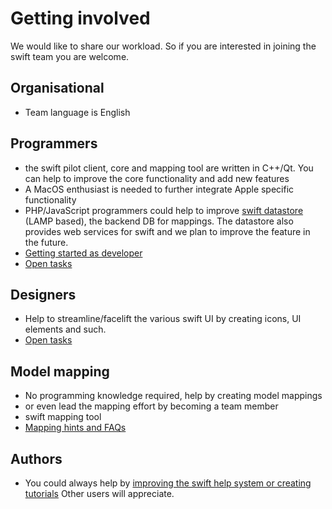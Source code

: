 <!--
    SPDX-FileCopyrightText: Copyright (C) swift Project Community / Contributors
    SPDX-License-Identifier: GFDL-1.3-only
-->

# Getting involved

We would like to share our workload.
So if you are interested in joining the swift team you are welcome.

## Organisational

* Team language is English

##  Programmers

* the swift pilot client, core and mapping tool are written in C++/Qt.
  You can help to improve the core functionality and add new features
* A MacOS enthusiast is needed to further integrate Apple specific functionality
* PHP/JavaScript programmers could help to improve [swift datastore](https://datastore.swift-project.org/page/index.php) (LAMP based), the backend DB for mappings.
  The datastore also provides web services for swift and we plan to improve the feature in the future.
* [Getting started as developer](./developer.md)
* [Open tasks](./open_tasks.md)

## Designers

* Help to streamline/facelift the various swift UI by creating icons, UI elements and such.
* [Open tasks](./open_tasks.md)

## Model mapping

* No programming knowledge required, help by creating model mappings
* or even lead the mapping effort by becoming a team member
* swift mapping tool
* [Mapping hints and FAQs](./../../troubleshooting/model_mapping/mapping_hints.md)

## Authors

* You could always help by [improving the swift help system or creating tutorials](./documentation.md)
  Other users will appreciate.
